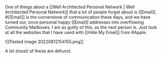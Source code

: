 One of things about a [[Well Architected Personal Network |  Well Architected Personal Network]] that a lot of people forget about is [[Email]]. #[[Email]] is the cornerstone of communication these days, and we have turned our, once personal happy [[Email]] addresses into overflowing Community Mailboxes. I am as guilty of this, as the next person is.  Just look at all the websites that I have used with [[Hide My Email]] from #Apple.

![[Pasted image 20220812154155.png]]

A lot (most) of these are defunct.